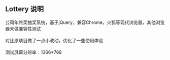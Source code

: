 ## Lottery 说明
公司年终奖抽奖系统，基于jQuery，兼容Chrome，火狐等现代浏览器，其他浏览器未做兼容性测试<br/>
<br/>对比原项目做了一点小改动，优化了一些使用体验<br/>
<br/>测试屏幕分辨率：1366*768<br/>
